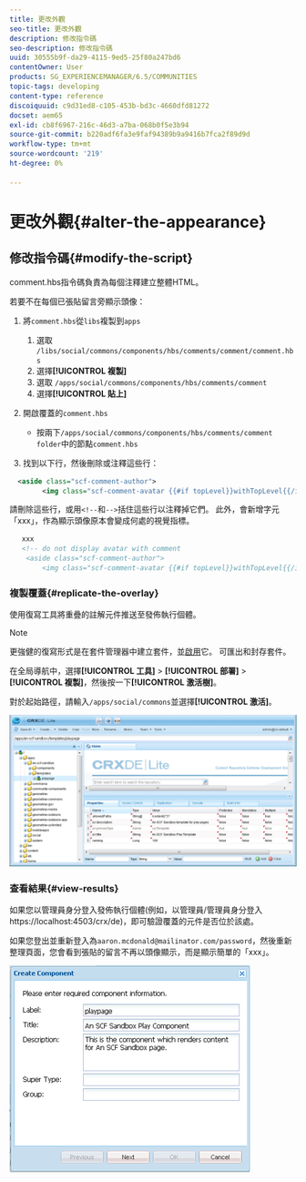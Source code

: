 ```yaml
---
title: 更改外觀
seo-title: 更改外觀
description: 修改指令碼
seo-description: 修改指令碼
uuid: 30555b9f-da29-4115-9ed5-25f80a247bd6
contentOwner: User
products: SG_EXPERIENCEMANAGER/6.5/COMMUNITIES
topic-tags: developing
content-type: reference
discoiquuid: c9d31ed8-c105-453b-bd3c-4660dfd81272
docset: aem65
exl-id: cb8f6967-216c-46d3-a7ba-068b0f5e3b94
source-git-commit: b220adf6fa3e9faf94389b9a9416b7fca2f89d9d
workflow-type: tm+mt
source-wordcount: '219'
ht-degree: 0%

---
```


# 更改外觀{#alter-the-appearance}

## 修改指令碼{#modify-the-script}

comment.hbs指令碼負責為每個注釋建立整體HTML。

若要不在每個已張貼留言旁顯示頭像：

1. 將`comment.hbs`從`libs`複製到`apps`

   1. 選取 `/libs/social/commons/components/hbs/comments/comment/comment.hbs`
   1. 選擇&#x200B;**[!UICONTROL 複製]**
   1. 選取 `/apps/social/commons/components/hbs/comments/comment`
   1. 選擇&#x200B;**[!UICONTROL 貼上]**

1. 開啟覆蓋的`comment.hbs`

   * 按兩下`/apps/social/commons/components/hbs/comments/comment folder`中的節點`comment.hbs`

1. 找到以下行，然後刪除或注釋這些行：

```xml
  <aside class="scf-comment-author">
        <img class="scf-comment-avatar {{#if topLevel}}withTopLevel{{/if}}" src="{{author.avatarUrl}}"></img>
```

請刪除這些行，或用`<!--`和`-->`括住這些行以注釋掉它們。 此外，會新增字元「xxx」，作為顯示頭像原本會變成何處的視覺指標。

```xml
   xxx
   <!-- do not display avatar with comment
    <aside class="scf-comment-author">
        <img class="scf-comment-avatar {{#if topLevel}}withTopLevel{{/if}}" src="{{author.avatarUrl}}"></img>
```

### 複製覆蓋{#replicate-the-overlay}

使用復寫工具將重疊的註解元件推送至發佈執行個體。

>[!NOTE]
>
>更強健的復寫形式是在套件管理器中建立套件，並[啟用](/help/sites-administering/package-manager.md#replicating-packages)它。 可匯出和封存套件。

在全局導航中，選擇&#x200B;**[!UICONTROL 工具]** > **[!UICONTROL 部署]** > **[!UICONTROL 複製]**，然後按一下&#x200B;**[!UICONTROL 激活樹]**。

對於起始路徑，請輸入`/apps/social/commons`並選擇&#x200B;**[!UICONTROL 激活]**。

![verify-content-template](assets/verify-content-template.png)

### 查看結果{#view-results}

如果您以管理員身分登入發佈執行個體(例如，以管理員/管理員身分登入https://localhost:4503/crx/de)，即可驗證覆蓋的元件是否位於該處。

如果您登出並重新登入為`aaron.mcdonald@mailinator.com/password`，然後重新整理頁面，您會看到張貼的留言不再以頭像顯示，而是顯示簡單的「xxx」。

![create-template-component](assets/create-template-component.png)
